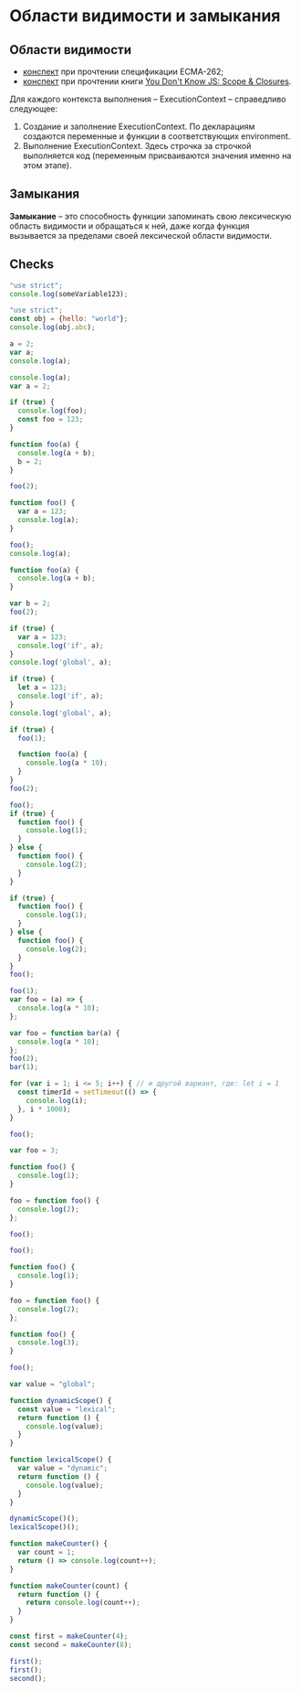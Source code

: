 # Области видимости и замыкания

## Области видимости

- [конспект](by-specification.md) при прочтении спецификации ECMA-262;
- [конспект](kyle_simpson_vision.md) при прочтении книги [You Don't Know JS: Scope & Closures](https://www.amazon.com/gp/product/1449335586/ref=dbs_a_def_rwt_bibl_vppi_i8).

Для каждого контекста выполнения – ExecutionContext – справедливо следующее:

1. Создание и заполнение ExecutionContext. По декларациям создаются переменные и функции в соответствующих environment.
2. Выполнение ExecutionContext. Здесь строчка за строчкой выполняется код (переменным присваиваются значения именно на этом этапе).

## Замыкания

**Замыкание** – это способность функции запоминать свою лексическую область видимости и обращаться к ней, даже когда функция вызывается за пределами своей лексической области видимости.

## Checks

```js
"use strict";
console.log(someVariable123);
```

```js
"use strict";
const obj = {hello: "world"};
console.log(obj.abc);
```

```js
a = 2;
var a;
console.log(a);
```

```js
console.log(a);
var a = 2;
```

```js
if (true) {
  console.log(foo);
  const foo = 123;
}
```

```js
function foo(a) {
  console.log(a + b);
  b = 2;
}

foo(2);
```

```js
function foo() {
  var a = 123;
  console.log(a);
}

foo();
console.log(a);
```

```js
function foo(a) {
  console.log(a + b);
}

var b = 2;
foo(2);
```

```js
if (true) {
  var a = 123;
  console.log('if', a);
}
console.log('global', a);
```

```js
if (true) {
  let a = 123;
  console.log('if', a);
}
console.log('global', a);
```

```js
if (true) {
  foo(1);

  function foo(a) {
    console.log(a * 10);
  }
}
foo(2);
```

```js
foo();
if (true) {
  function foo() {
    console.log(1);
  }
} else {
  function foo() {
    console.log(2);
  }
}
```

```js
if (true) {
  function foo() {
    console.log(1);
  }
} else {
  function foo() {
    console.log(2);
  }
}
foo();
```

```js
foo(1);
var foo = (a) => {
  console.log(a * 10);
};
```

```js
var foo = function bar(a) {
  console.log(a * 10);
};
foo(2);
bar(1);
```

```js
for (var i = 1; i <= 5; i++) { // и другой вариант, где: let i = 1 
  const timerId = setTimeout(() => {
    console.log(i);
  }, i * 1000);
}
```

```js
foo();

var foo = 3;

function foo() {
  console.log(1);
}

foo = function foo() {
  console.log(2);
};

foo();
```

```js
foo();

function foo() {
  console.log(1);
}

foo = function foo() {
  console.log(2);
};

function foo() {
  console.log(3);
}

foo();
```

```js
var value = "global";

function dynamicScope() {
  const value = "lexical";
  return function () {
    console.log(value);
  }
}

function lexicalScope() {
  var value = "dynamic";
  return function () {
    console.log(value);
  }
}

dynamicScope()();
lexicalScope()();
```

```js
function makeCounter() {
  var count = 1;
  return () => console.log(count++);
}

function makeCounter(count) {
  return function () {
    return console.log(count++);
  }
}

const first = makeCounter(4);
const second = makeCounter(8);

first();
first();
second();
```
